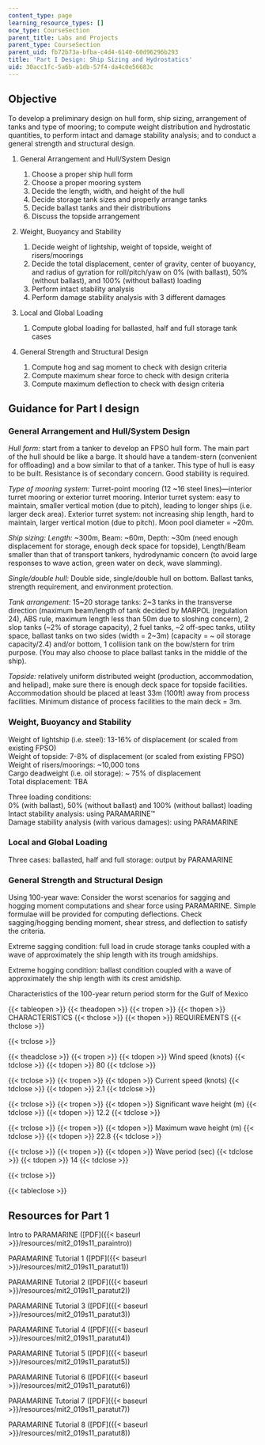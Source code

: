 ```yaml
---
content_type: page
learning_resource_types: []
ocw_type: CourseSection
parent_title: Labs and Projects
parent_type: CourseSection
parent_uid: fb72b73a-bfba-c4d4-6140-60d96296b293
title: 'Part I Design: Ship Sizing and Hydrostatics'
uid: 30acc1fc-5a6b-a1db-57f4-da4c0e56683c
---
```


Objective
---------

To develop a preliminary design on hull form, ship sizing, arrangement of tanks and type of mooring; to compute weight distribution and hydrostatic quantities, to perform intact and damage stability analysis; and to conduct a general strength and structural design.

1.  General Arrangement and Hull/System Design  
      
    1.  Choose a proper ship hull form
    2.  Choose a proper mooring system
    3.  Decide the length, width, and height of the hull
    4.  Decide storage tank sizes and properly arrange tanks
    5.  Decide ballast tanks and their distributions
    6.  Discuss the topside arrangement
  
3.  Weight, Buoyancy and Stability  
      
    1.  Decide weight of lightship, weight of topside, weight of risers/moorings
    2.  Decide the total displacement, center of gravity, center of buoyancy, and radius of gyration for roll/pitch/yaw on 0% (with ballast), 50% (without ballast), and 100% (without ballast) loading
    3.  Perform intact stability analysis
    4.  Perform damage stability analysis with 3 different damages
  
5.  Local and Global Loading  
      
    1.  Compute global loading for ballasted, half and full storage tank cases
  
7.  General Strength and Structural Design  
      
    1.  Compute hog and sag moment to check with design criteria
    2.  Compute maximum shear force to check with design criteria
    3.  Compute maximum deflection to check with design criteria

Guidance for Part I design
--------------------------

### General Arrangement and Hull/System Design

_Hull form:_ start from a tanker to develop an FPSO hull form. The main part of the hull should be like a barge. It should have a tandem-stern (convenient for offloading) and a bow similar to that of a tanker. This type of hull is easy to be built. Resistance is of secondary concern. Good stability is required.

_Type of mooring system:_ Turret-point mooring (12 ~16 steel lines)—interior turret mooring or exterior turret mooring. Interior turret system: easy to maintain, smaller vertical motion (due to pitch), leading to longer ships (i.e. larger deck area). Exterior turret system: not increasing ship length, hard to maintain, larger vertical motion (due to pitch). Moon pool diameter = ~20m.

_Ship sizing: Length:_ ~300m, Beam: ~60m, Depth: ~30m (need enough displacement for storage, enough deck space for topside), Length/Beam smaller than that of transport tankers, hydrodynamic concern (to avoid large responses to wave action, green water on deck, wave slamming).

_Single/double hull:_ Double side, single/double hull on bottom. Ballast tanks, strength requirement, and environment protection.

_Tank arrangement:_ 15~20 storage tanks: 2~3 tanks in the transverse direction (maximum beam/length of tank decided by MARPOL (regulation 24), ABS rule, maximum length less than 50m due to sloshing concern), 2 slop tanks (~2% of storage capacity), 2 fuel tanks, ~2 off-spec tanks, utility space, ballast tanks on two sides (width = 2~3m) (capacity = ~ oil storage capacity/2.4) and/or bottom, 1 collision tank on the bow/stern for trim purpose. (You may also choose to place ballast tanks in the middle of the ship).

_Topside:_ relatively uniform distributed weight (production, accommodation, and helipad), make sure there is enough deck space for topside facilities. Accommodation should be placed at least 33m (100ft) away from process facilities. Minimum distance of process facilities to the main deck = 3m.

### Weight, Buoyancy and Stability

Weight of lightship (i.e. steel): 13-16% of displacement (or scaled from existing FPSO)  
Weight of topside: 7-8% of displacement (or scaled from existing FPSO)  
Weight of risers/moorings: ~10,000 tons  
Cargo deadweight (i.e. oil storage): ~ 75% of displacement  
Total displacement: TBA

Three loading conditions:  
0% (with ballast), 50% (without ballast) and 100% (without ballast) loading  
Intact stability analysis: using PARAMARINE™  
Damage stability analysis (with various damages): using PARAMARINE

### Local and Global Loading

Three cases: ballasted, half and full storage: output by PARAMARINE

### General Strength and Structural Design

Using 100-year wave: Consider the worst scenarios for sagging and hogging moment computations and shear force using PARAMARINE. Simple formulae will be provided for computing deflections. Check sagging/hogging bending moment, shear stress, and deflection to satisfy the criteria.

Extreme sagging condition: full load in crude storage tanks coupled with a wave of approximately the ship length with its trough amidships.

Extreme hogging condition: ballast condition coupled with a wave of approximately the ship length with its crest amidship.

Characteristics of the 100-year return period storm for the Gulf of Mexico

{{< tableopen >}}
{{< theadopen >}}
{{< tropen >}}
{{< thopen >}}
CHARACTERISTICS
{{< thclose >}}
{{< thopen >}}
REQUIREMENTS
{{< thclose >}}

{{< trclose >}}

{{< theadclose >}}
{{< tropen >}}
{{< tdopen >}}
Wind speed (knots)
{{< tdclose >}}
{{< tdopen >}}
80
{{< tdclose >}}

{{< trclose >}}
{{< tropen >}}
{{< tdopen >}}
Current speed (knots)
{{< tdclose >}}
{{< tdopen >}}
2.1
{{< tdclose >}}

{{< trclose >}}
{{< tropen >}}
{{< tdopen >}}
Significant wave height (m)
{{< tdclose >}}
{{< tdopen >}}
12.2
{{< tdclose >}}

{{< trclose >}}
{{< tropen >}}
{{< tdopen >}}
Maximum wave height (m)
{{< tdclose >}}
{{< tdopen >}}
22.8
{{< tdclose >}}

{{< trclose >}}
{{< tropen >}}
{{< tdopen >}}
Wave period (sec)
{{< tdclose >}}
{{< tdopen >}}
14
{{< tdclose >}}

{{< trclose >}}

{{< tableclose >}}

Resources for Part 1
--------------------

Intro to PARAMARINE ([PDF]({{< baseurl >}}/resources/mit2_019s11_paraintro))

PARAMARINE Tutorial 1 ([PDF]({{< baseurl >}}/resources/mit2_019s11_paratut1))

PARAMARINE Tutorial 2 ([PDF]({{< baseurl >}}/resources/mit2_019s11_paratut2))

PARAMARINE Tutorial 3 ([PDF]({{< baseurl >}}/resources/mit2_019s11_paratut3))

PARAMARINE Tutorial 4 ([PDF]({{< baseurl >}}/resources/mit2_019s11_paratut4))

PARAMARINE Tutorial 5 ([PDF]({{< baseurl >}}/resources/mit2_019s11_paratut5))

PARAMARINE Tutorial 6 ([PDF]({{< baseurl >}}/resources/mit2_019s11_paratut6))

PARAMARINE Tutorial 7 ([PDF]({{< baseurl >}}/resources/mit2_019s11_paratut7))

PARAMARINE Tutorial 8 ([PDF]({{< baseurl >}}/resources/mit2_019s11_paratut8))